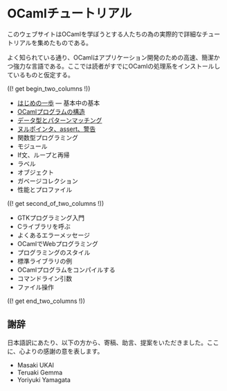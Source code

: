 <!-- ((! set title OCamlチュートリアル !)) ((! set learn !)) -->
<!-- {{! input template/macros.mpp !}} -->

# OCamlチュートリアル

このウェブサイトはOCamlを学ぼうとする人たちの為の実際的で詳細なチュートリアルを集めたものである。

よく知られている通り、OCamlはアプリケーション開発のための高速、簡潔かつ強力な言語である。ここでは読者がすでにOCamlの処理系をインストールしているものと仮定する。

((! get begin_two_columns !))

* [はじめの一歩](basics.ja.html) — 基本中の基本
* [OCamlプログラムの構造](structure_of_ocaml_programs.ja.html)
* [データ型とパターンマッチング](data_types_and_matching.ja.html)
* [ヌルポインタ、assert、警告](null_pointers_asserts_and_warnings.ja.html)
* 関数型プログラミング
* モジュール
* If文、ループと再帰
* ラベル
* オブジェクト
* ガベージコレクション
* 性能とプロファイル

((! get second_of_two_columns !))

* GTKプログラミング入門
* Cライブラリを呼ぶ
* よくあるエラーメッセージ
* OCamlでWebプログラミング
* プログラミングのスタイル
* 標準ライブラリの例
* OCamlプログラムをコンパイルする
* コマンドライン引数
* ファイル操作

((! get end_two_columns !))


謝辞
---

日本語訳にあたり、以下の方から、寄稿、助言、提案をいただきました。ここに、心よりの感謝の意を表します。

- Masaki UKAI
- Teruaki Gemma
- Yoriyuki Yamagata
